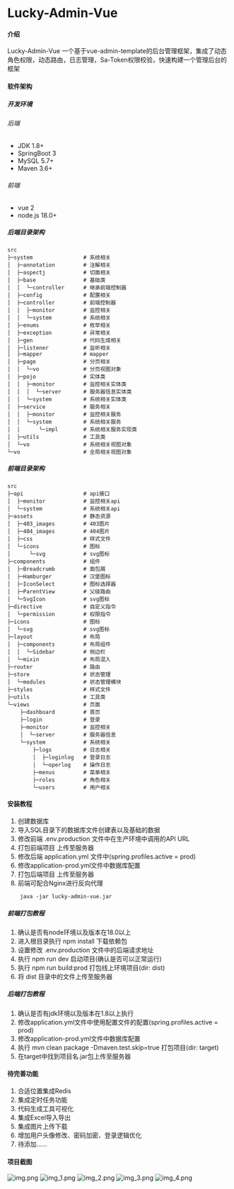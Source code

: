# Lucky-Admin-Vue

#### 介绍
Lucky-Admin-Vue 一个基于vue-admin-template的后台管理框架，集成了动态角色权限，动态路由，日志管理，Sa-Token权限校验，快速构建一个管理后台的框架
#### 软件架构
##### 开发环境
###### 后端
- JDK 1.8+
- SpringBoot 3
- MySQL 5.7+ 
- Maven 3.6+
###### 前端
- vue 2
- node.js 18.0+
##### 后端目录架构
```
src
├─system                # 系统相关
│  ├─annotation         # 注解相关
│  ├─aspectj            # 切面相关
│  ├─base               # 基础类
│  │  └─controller      # 继承前端控制器
│  ├─config             # 配置相关
│  ├─controller         # 前端控制器
│  │  ├─monitor         # 监控相关
│  │  └─system          # 系统相关
│  ├─enums              # 枚举相关
│  ├─exception          # 异常相关
│  ├─gen                # 代码生成相关
│  ├─listener           # 监听相关
│  ├─mapper             # mapper
│  ├─page               # 分页相关
│  │  └─vo              # 分页视图对象
│  ├─pojo               # 实体类
│  │  ├─monitor         # 监控相关实体类
│  │  │  └─server       # 服务器信息实体类
│  │  └─system          # 系统相关实体类
│  ├─service            # 服务相关
│  │  ├─monitor         # 监控相关服务
│  │  └─system          # 系统相关服务
│  │      └─impl        # 系统相关服务实现类
│  ├─utils              # 工具类
│  └─vo                 # 系统相关视图对象
└─vo                    # 全局相关视图对象
``` 
##### 前端目录架构
```
src
├─api                   # api接口
│  ├─monitor            # 监控相关api
│  └─system             # 系统相关api
├─assets                # 静态资源
│  ├─403_images         # 403图片
│  ├─404_images         # 404图片
│  ├─css                # 样式文件
│  └─icons              # 图标
│      └─svg            # svg图标
├─components            # 组件
│  ├─Breadcrumb         # 面包屑
│  ├─Hamburger          # 汉堡图标
│  ├─IconSelect         # 图标选择器
│  ├─ParentView         # 父级路由
│  └─SvgIcon            # svg图标
├─directive             # 自定义指令
│  └─permission         # 权限指令
├─icons                 # 图标
│  └─svg                # svg图标
├─layout                # 布局
│  ├─components         # 布局组件
│  │  └─Sidebar         # 侧边栏
│  └─mixin              # 布局混入
├─router                # 路由
├─store                 # 状态管理
│  └─modules            # 状态管理模块
├─styles                # 样式文件
├─utils                 # 工具类
└─views                 # 页面
    ├─dashboard         # 首页
    ├─login             # 登录
    ├─monitor           # 监控相关
    │  └─server         # 服务器信息
    └─system            # 系统相关
        ├─logs          # 日志相关
        │  ├─loginlog   # 登录日志
        │  └─operlog    # 操作日志
        ├─menus         # 菜单相关
        ├─roles         # 角色相关
        └─users         # 用户相关
```
#### 安装教程

1. 创建数据库
2. 导入SQL目录下的数据库文件创建表以及基础的数据
3. 修改前端 .env.production 文件中在生产环境中调用的API URL 
4. 打包前端项目 上传至服务器
5. 修改后端 application.yml 文件中(spring.profiles.active = prod)
6. 修改application-prod.yml文件中数据库配置
7. 打包后端项目 上传至服务器
8. 前端可配合Nginx进行反向代理

~~~ linux
    java -jar lucky-admin-vue.jar
~~~

##### 前端打包教程

1. 确认是否有node环境以及版本在18.0以上
2. 进入根目录执行 npm install 下载依赖包
3. 设置修改 .env.production 文件中的后端请求地址 
4. 执行 npm run dev 启动项目(确认是否可以正常运行)
5. 执行 npm run build:prod 打包线上环境项目(dir: dist)
6. 将 dist 目录中的文件上传至服务器

##### 后端打包教程

1. 确认是否有jdk环境以及版本在1.8以上执行
2. 修改application.yml文件中使用配置文件的配置(spring.profiles.active = prod)
3. 修改application-prod.yml文件中数据库配置
4. 执行 mvn clean package -Dmaven.test.skip=true 打包项目(dir: target)
5. 在target中找到项目名.jar包上传至服务器

#### 待完善功能

1. 合适位置集成Redis
2. 集成定时任务功能
3. 代码生成工具可视化
4. 集成Excel导入导出
5. 集成图片上传下载
6. 增加用户头像修改、密码加密、登录逻辑优化
7. 待添加......

#### 项目截图
![img.png](img.png)
![img_1.png](img_1.png)
![img_2.png](img_2.png)
![img_3.png](img_3.png)
![img_4.png](img_4.png)
